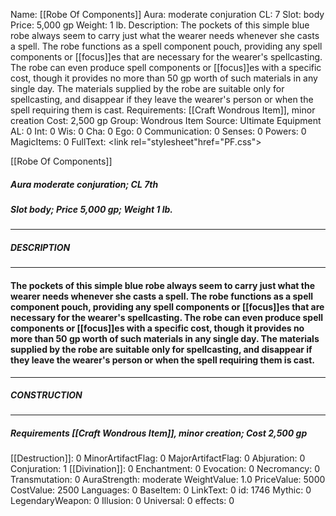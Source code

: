 Name: [[Robe Of Components]]
Aura: moderate conjuration
CL: 7
Slot: body
Price: 5,000 gp
Weight: 1 lb.
Description: The pockets of this simple blue robe always seem to carry just what the wearer needs whenever she casts a spell. The robe functions as a spell component pouch, providing any spell components or [[focus]]es that are necessary for the wearer's spellcasting. The robe can even produce spell components or [[focus]]es with a specific cost, though it provides no more than 50 gp worth of such materials in any single day. The materials supplied by the robe are suitable only for spellcasting, and disappear if they leave the wearer's person or when the spell requiring them is cast.
Requirements: [[Craft Wondrous Item]], minor creation
Cost: 2,500 gp
Group: Wondrous Item
Source: Ultimate Equipment
AL: 0
Int: 0
Wis: 0
Cha: 0
Ego: 0
Communication: 0
Senses: 0
Powers: 0
MagicItems: 0
FullText: <link rel="stylesheet"href="PF.css"><div class="heading"><p class="alignleft">[[Robe Of Components]]</p><div style="clear: both;"></div></div><div><h5><b>Aura </b>moderate conjuration; <b>CL </b>7th</h5><h5><b>Slot </b>body; <b>Price </b>5,000 gp; <b>Weight </b>1 lb.</h5></div><hr/><div><h5><b>DESCRIPTION</b></h5></div><hr/><div><h4><p>The pockets of this simple blue robe always seem to carry just what the wearer needs whenever she casts a spell. The robe functions as a spell component pouch, providing any spell components or [[focus]]es that are necessary for the wearer's spellcasting. The robe can even produce spell components or [[focus]]es with a specific cost, though it provides no more than 50 gp worth of such materials in any single day. The materials supplied by the robe are suitable only for spellcasting, and disappear if they leave the wearer's person or when the spell requiring them is cast.</p></h4></div><hr/><div><h5><b>CONSTRUCTION</b></h5></div><hr/><div><h5><b>Requirements </b>[[Craft Wondrous Item]], <i>minor creation</i>; <b>Cost </b>2,500 gp</h5></div>
[[Destruction]]: 0
MinorArtifactFlag: 0
MajorArtifactFlag: 0
Abjuration: 0
Conjuration: 1
[[Divination]]: 0
Enchantment: 0
Evocation: 0
Necromancy: 0
Transmutation: 0
AuraStrength: moderate
WeightValue: 1.0
PriceValue: 5000
CostValue: 2500
Languages: 0
BaseItem: 0
LinkText: 0
id: 1746
Mythic: 0
LegendaryWeapon: 0
Illusion: 0
Universal: 0
effects: 0
